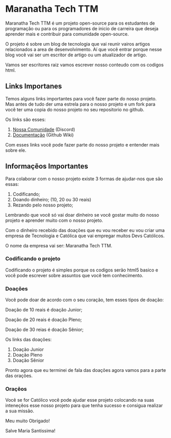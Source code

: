 # Maranatha Tech TTM

Maranatha Tech TTM é um projeto open-source para os estudantes de programação ou para os programadores de inicio de carreira que deseja aprender mais e contribuir para comunidade open-source.

O projeto é sobre um blog de tecnologia que vai reunir vairos artigos relacionados a area de desenvolvimento. Aí que você entrar porque nesse blog você vai ser um escritor de artigo ou um atualizador de artigo.

Vamos ser escritores raiz vamos escrever nosso conteudo com os codigos html.

## Links Importanes

Temos alguns links importantes para você fazer parte do nosso projeto. Mas antes de tudo der uma estrela para o nosso projeto e um fork para você ter uma copia do nosso projeto no seu repositorio no github.

Os links são esses:

1. [Nossa Comunidade](https://discord.gg/PkkxbE4U) (Discord)
2. [Documentação](https://github.com/Ninho12/Maranatha-Tech-TTM/wiki) (Github Wiki)

Com esses links você pode fazer parte do nosso projeto e entender mais sobre ele.


## Informaçẽos Importantes

Para colaborar com o nosso projeto existe 3 formas de ajudar-nos que são essas:

1. Codificando;
2. Doando dinheiro; (10, 20 ou 30 reais)
3. Rezando pelo nosso projeto;

Lembrando que você só vai doar dinheiro se você gostar muito do nosso projeto e aprender muito com o nosso projeto.

Com o dinheiro recebido das doações que eu vou receber eu vou criar uma empresa de Tecnologia e Católica que vai empregar muitos Devs Católicos.

O nome da empresa vai ser: Maranatha Tech TTM.


### Codificando o projeto

Codificando o projeto é simples porque os codigos serão html5 basico e você pode escrever sobre assuntos que você tem conhecimento.

### Doações

Você pode doar de acordo com o seu coração, tem esses tipos de doação:

Doação de 10 reais é doação Junior;

Doação de 20 reais é doação Pleno;

Doação de 30 reias é doação Sênior;

Os links das doações:

1. Doação Junior
2. Doação Pleno
3. Doação Sênior

Pronto agora que eu terminei de fala das doações agora vamos para a parte das orações.

### Oraçẽos

Você se for Católico você pode ajudar esse projeto colocando na suas inteneçẽos esse nosso projeto para que tenha sucesso e consigua realizar a sua missão.

Meu muito Obrigado!

Salve Maria Santissima!